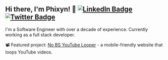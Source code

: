 ## Hi there, I'm Phixyn! 👋 [![LinkedIn Badge](https://img.shields.io/badge/linkedin-%230077B5.svg?&style=flat-square&logo=linkedin&logoColor=white)](https://www.linkedin.com/in/alpechepancha) [![Twitter Badge](https://img.shields.io/badge/twitter-%231DA1F2.svg?&style=flat-square&logo=twitter&logoColor=white)](https://twitter.com/Phixyn)

<!-- <a href="https://github-readme-stats.vercel.app/api?username=phixyn&show_icons=true&theme=dracula&count_private=true&hide=contribs&custom_title=Phixyn%27s%20GitHub%20Stats" title="Phixyn's GitHub stats"><img src="https://github-readme-stats.vercel.app/api?username=phixyn&show_icons=true&theme=dracula&count_private=true&hide=stars,contribs&custom_title=Phixyn%27s%20GitHub%20Stats" alt="Phixyn's GitHub stats" align="right"></a> -->

I'm a Software Engineer with over a decade of experience. Currently working as a full stack developer.

📽️ Featured project: [No BS YouTube Looper](https://github.com/Phixyn/no-bs-looper) - a mobile-friendly website that loops YouTube videos.

